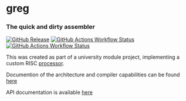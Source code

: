 # greg
### The quick and dirty assembler

[![GitHub Release](https://img.shields.io/github/v/release/katepavlu/greg?include_prereleases)](https://github.com/katepavlu/greg/releases) [![GitHub Actions Workflow Status](https://img.shields.io/github/actions/workflow/status/katepavlu/greg/ci.yml)](https://github.com/katepavlu/greg/actions) [![GitHub Actions Workflow Status](https://img.shields.io/github/actions/workflow/status/katepavlu/greg/static.yml?label=docs)](https://katepavlu.github.io/greg/)



This was created as part of a university module project, implementing a custom RISC [processor](https://github.com/katepavlu/pierogi). 

Documention of the architecture and compiler capabilities can be found [here](https://docs.google.com/document/d/1AN-uqAFlSWyhOYCu5r69SF4dksxHxVPF_hEuQTsxCZg/edit?tab=t.0#heading=h.t90alc2soxi6])

API documentation is available [here](https://katepavlu.github.io/greg/)

